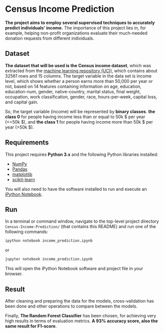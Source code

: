 # Census Income Prediction
**The project aims to employ several supervised techniques to accurately predict individuals' income.** The importance of this project lies in, for example, helping non-profit organizations evaluate their much-needed donation requests from different individuals.

## Dataset
**The dataset that will be used is the Census income dataset**, which was extracted from the [machine learning repository (UCI)](https://archive.ics.uci.edu/ml/index.php), which contains about 32561 rows and 15 columns. The target variable in the data set is income level, which shows whether a person earns more than 50,000 per year or not, based on 14 features containing information on age, education, education-num,  gender, native-country, marital status, final weight, occupation, work classification, gender, race, hours-per-week, capital loss, and capital gain.

So, the target variable (income) will be represented by **binary classes**. **the class 0** for people having income less than or equal to 50k $ per year (<=50k $), and **the class 1** for people having income more than 50k $ per year (>50k $).

## Requirements
This project requires **Python 3.x** and the following Python libraries installed:

- [NumPy](http://www.numpy.org/)
- [Pandas](http://pandas.pydata.org)
- [matplotlib](http://matplotlib.org/)
- [scikit-learn](http://scikit-learn.org/stable/)

You will also need to have the software installed to run and execute an [iPython Notebook](http://ipython.org/notebook.html).


## Run
In a terminal or command window, navigate to the top-level project directory `Census-Income-Prediction/` (that contains this README) and run one of the following commands:

```bash
ipython notebook income_prediction.ipynb
```  
or
```bash
jupyter notebook income_prediction.ipynb
```

This will open the iPython Notebook software and project file in your browser.

## Result
After cleaning and preparing the data for the models, cross-validation has been done and other operations to compare between the models.

Finally, **The Random Forest Classifier** has been chosen, for achieving very high results in terms of evaluation metrics. **A 93% accuracy score, also the same result for F1-score**.




